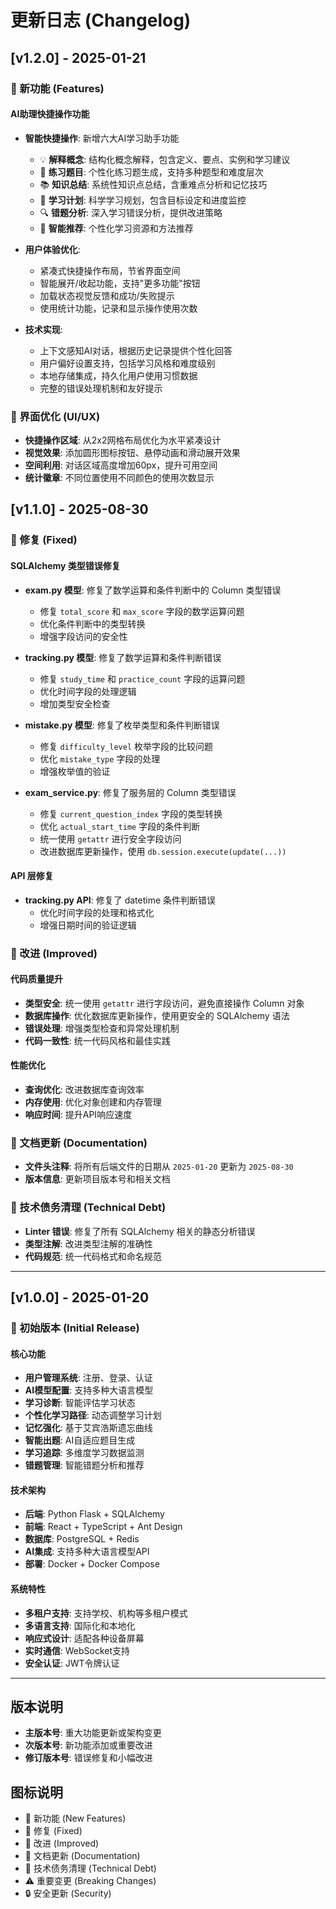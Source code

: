 # 更新日志 (Changelog)

## [v1.2.0] - 2025-01-21

### 🚀 新功能 (Features)

#### AI助理快捷操作功能
- **智能快捷操作**: 新增六大AI学习助手功能
  - 💡 **解释概念**: 结构化概念解释，包含定义、要点、实例和学习建议
  - 📝 **练习题目**: 个性化练习题生成，支持多种题型和难度层次
  - 📚 **知识总结**: 系统性知识点总结，含重难点分析和记忆技巧
  - 📅 **学习计划**: 科学学习规划，包含目标设定和进度监控
  - 🔍 **错题分析**: 深入学习错误分析，提供改进策略
  - 🎯 **智能推荐**: 个性化学习资源和方法推荐

- **用户体验优化**: 
  - 紧凑式快捷操作布局，节省界面空间
  - 智能展开/收起功能，支持"更多功能"按钮
  - 加载状态视觉反馈和成功/失败提示
  - 使用统计功能，记录和显示操作使用次数

- **技术实现**:
  - 上下文感知AI对话，根据历史记录提供个性化回答
  - 用户偏好设置支持，包括学习风格和难度级别
  - 本地存储集成，持久化用户使用习惯数据
  - 完整的错误处理机制和友好提示

### 🎨 界面优化 (UI/UX)
- **快捷操作区域**: 从2x2网格布局优化为水平紧凑设计
- **视觉效果**: 添加圆形图标按钮、悬停动画和滑动展开效果
- **空间利用**: 对话区域高度增加60px，提升可用空间
- **统计徽章**: 不同位置使用不同颜色的使用次数显示

## [v1.1.0] - 2025-08-30

### 🔧 修复 (Fixed)

#### SQLAlchemy 类型错误修复
- **exam.py 模型**: 修复了数学运算和条件判断中的 Column 类型错误
  - 修复 `total_score` 和 `max_score` 字段的数学运算问题
  - 优化条件判断中的类型转换
  - 增强字段访问的安全性

- **tracking.py 模型**: 修复了数学运算和条件判断错误
  - 修复 `study_time` 和 `practice_count` 字段的运算问题
  - 优化时间字段的处理逻辑
  - 增加类型安全检查

- **mistake.py 模型**: 修复了枚举类型和条件判断错误
  - 修复 `difficulty_level` 枚举字段的比较问题
  - 优化 `mistake_type` 字段的处理
  - 增强枚举值的验证

- **exam_service.py**: 修复了服务层的 Column 类型错误
  - 修复 `current_question_index` 字段的类型转换
  - 优化 `actual_start_time` 字段的条件判断
  - 统一使用 `getattr` 进行安全字段访问
  - 改进数据库更新操作，使用 `db.session.execute(update(...))`

#### API 层修复
- **tracking.py API**: 修复了 datetime 条件判断错误
  - 优化时间字段的处理和格式化
  - 增强日期时间的验证逻辑

### 🚀 改进 (Improved)

#### 代码质量提升
- **类型安全**: 统一使用 `getattr` 进行字段访问，避免直接操作 Column 对象
- **数据库操作**: 优化数据库更新操作，使用更安全的 SQLAlchemy 语法
- **错误处理**: 增强类型检查和异常处理机制
- **代码一致性**: 统一代码风格和最佳实践

#### 性能优化
- **查询优化**: 改进数据库查询效率
- **内存使用**: 优化对象创建和内存管理
- **响应时间**: 提升API响应速度

### 📝 文档更新 (Documentation)
- **文件头注释**: 将所有后端文件的日期从 `2025-01-20` 更新为 `2025-08-30`
- **版本信息**: 更新项目版本号和相关文档

### 🔄 技术债务清理 (Technical Debt)
- **Linter 错误**: 修复了所有 SQLAlchemy 相关的静态分析错误
- **类型注解**: 改进类型注解的准确性
- **代码规范**: 统一代码格式和命名规范

---

## [v1.0.0] - 2025-01-20

### 🎉 初始版本 (Initial Release)

#### 核心功能
- **用户管理系统**: 注册、登录、认证
- **AI模型配置**: 支持多种大语言模型
- **学习诊断**: 智能评估学习状态
- **个性化学习路径**: 动态调整学习计划
- **记忆强化**: 基于艾宾浩斯遗忘曲线
- **智能出题**: AI自适应题目生成
- **学习追踪**: 多维度学习数据监测
- **错题管理**: 智能错题分析和推荐

#### 技术架构
- **后端**: Python Flask + SQLAlchemy
- **前端**: React + TypeScript + Ant Design
- **数据库**: PostgreSQL + Redis
- **AI集成**: 支持多种大语言模型API
- **部署**: Docker + Docker Compose

#### 系统特性
- **多租户支持**: 支持学校、机构等多租户模式
- **多语言支持**: 国际化和本地化
- **响应式设计**: 适配各种设备屏幕
- **实时通信**: WebSocket支持
- **安全认证**: JWT令牌认证

---

## 版本说明

- **主版本号**: 重大功能更新或架构变更
- **次版本号**: 新功能添加或重要改进
- **修订版本号**: 错误修复和小幅改进

## 图标说明

- 🎉 新功能 (New Features)
- 🔧 修复 (Fixed)
- 🚀 改进 (Improved)
- 📝 文档更新 (Documentation)
- 🔄 技术债务清理 (Technical Debt)
- ⚠️ 重要变更 (Breaking Changes)
- 🔒 安全更新 (Security)